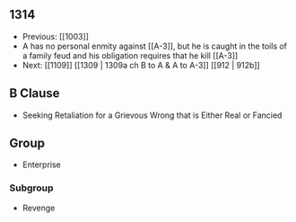 ## 1314
- Previous: [[1003]] 
- A has no personal enmity against [[A-3]], but he is caught in the toils of a family feud and his obligation requires that he kill [[A-3]]
- Next: [[1109]] [[1309 | 1309a ch B to A &amp; A to A-3]] [[912 | 912b]] 

## B Clause
- Seeking Retaliation for a Grievous Wrong that is Either Real or Fancied

## Group
- Enterprise

### Subgroup
- Revenge

